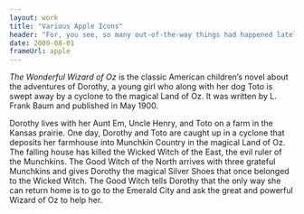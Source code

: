 ```yaml
---
layout: work
title: "Various Apple Icons"
header: "For, you see, so many out-of-the-way things had happened lately."
date: 2009-08-01
frameUrl: apple
---
```

_The Wonderful Wizard of Oz_ is the classic American children’s novel about the adventures of Dorothy, a young girl who along with her dog Toto is swept away by a cyclone to the magical Land of Oz. It was written by L. Frank Baum and published in May 1900.

Dorothy lives with her Aunt Em, Uncle Henry, and Toto on a farm in the Kansas prairie. One day, Dorothy and Toto are caught up in a cyclone that deposits her farmhouse into Munchkin Country in the magical Land of Oz. The falling house has killed the Wicked Witch of the East, the evil ruler of the Munchkins. The Good Witch of the North arrives with three grateful Munchkins and gives Dorothy the magical Silver Shoes that once belonged to the Wicked Witch. The Good Witch tells Dorothy that the only way she can return home is to go to the Emerald City and ask the great and powerful Wizard of Oz to help her.
